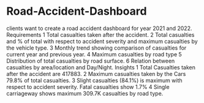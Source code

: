 # Road-Accident-Dashboard
clients want to create a road accident dashboard for year 2021 and 2022. Requirements 
1 Total casualties taken after the accident. 
2 Total casualties and % of total with respect to accident severity and maximum casualties by the vehicle type. 
3 Monthly trend showing comparison of casualties for current year and previous year. 
4 Maximum casualties by road type 
5 Distribution of total casualties by road surface. 
6 Relation between casualties by area/location and Day/Night.
Insights 
1 Total Casualties taken after the accident are 417883.
 2 Maximum casualties taken by the Cars 79.8% of total casualties. 
3 Slight casualties (84.1%) is maximum with respect to accident severity. Fatal casualties show 1.7% 
4 Single carriageway shows maximum 309.7K casualties by road type.

